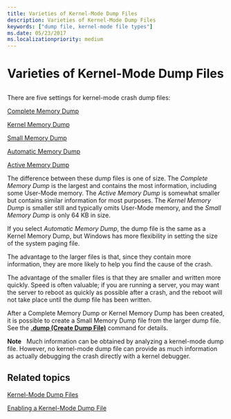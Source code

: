 ```yaml
---
title: Varieties of Kernel-Mode Dump Files
description: Varieties of Kernel-Mode Dump Files
keywords: ["dump file, kernel-mode file types"]
ms.date: 05/23/2017
ms.localizationpriority: medium
---
```


# Varieties of Kernel-Mode Dump Files


## <span id="ddk_varieties_of_kernel_mode_dump_files_dbg"></span><span id="DDK_VARIETIES_OF_KERNEL_MODE_DUMP_FILES_DBG"></span>


There are five settings for kernel-mode crash dump files:

[Complete Memory Dump](complete-memory-dump.md)

[Kernel Memory Dump](kernel-memory-dump.md)

[Small Memory Dump](small-memory-dump.md)

[Automatic Memory Dump](automatic-memory-dump.md)

[Active Memory Dump](active-memory-dump.md)

The difference between these dump files is one of size. The *Complete Memory Dump* is the largest and contains the most information, including some User-Mode memory. The *Active Memory Dump* is somewhat smaller but contains similar information for most purposes.  The *Kernel Memory Dump* is smaller still and typically omits User-Mode memory, and the *Small Memory Dump* is only 64 KB in size.

If you select *Automatic Memory Dump*, the dump file is the same as a Kernel Memory Dump, but Windows has more flexibility in setting the size of the system paging file.

The advantage to the larger files is that, since they contain more information, they are more likely to help you find the cause of the crash.

The advantage of the smaller files is that they are smaller and written more quickly. Speed is often valuable; if you are running a server, you may want the server to reboot as quickly as possible after a crash, and the reboot will not take place until the dump file has been written.

After a Complete Memory Dump or Kernel Memory Dump has been created, it is possible to create a Small Memory Dump file from the larger dump file. See the [**.dump (Create Dump File)**](-dump--create-dump-file-.md) command for details.

**Note**   Much information can be obtained by analyzing a kernel-mode dump file. However, no kernel-mode dump file can provide as much information as actually debugging the crash directly with a kernel debugger.

 

## <span id="related_topics"></span>Related topics


[Kernel-Mode Dump Files](kernel-mode-dump-files.md)

[Enabling a Kernel-Mode Dump File](enabling-a-kernel-mode-dump-file.md)

 

 






